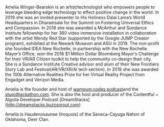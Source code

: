 Amelia Winger-Bearskin is an artist/technologist who empowers people to leverage bleeding edge technology to effect positive change in the world. In 2019 she was an invited presenter to His Holiness Dalai Lama’s World Headquarters in Dharamsala for the Summit on Fostering Universal Ethics and Compassion. In 2018 she was awarded a McArthur and Sundance Institute fellowship for her 360 video immersive installation in collaboration with the artist Wendy Red Star (supported by the Google JUMP Creator program), exhibited at the Newark Museum and ASU in 2019. The non-profit she founded IDEA New Rochelle, in partnership with the New Rochelle Mayor’s Office, won the 2018 \$1 Million Dollar Bloomberg Mayor’s Challenge for their VR/AR Citizen toolkit to help the community co-design their city. She is a Sundance Institute Creative advisor and alum of their New Frontiers Story Lab and Festival(AR/VR/XR/AI tech section). In 2018 she was awarded the 100k Alternative Realities Prize for her Virtual Reality Project from Engadget and Verizon Media.

Amelia is the founder and host of [wampum.codes podcast](http://wampum.codes)and the [stupidhackathon.com](http://www.stupidhackathon.com).  She is also the host and producer of the Contentful + Algolia Developer Podcast [DreamStacks] (http://dreamstacks.buzzsprout.com)

Amelia is Haudenosaunee (Iroquois) of the Seneca-Cayuga Nation of Oklahoma, Deer Clan.
